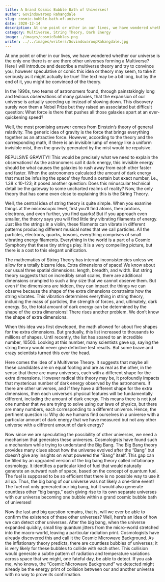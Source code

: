```yaml
---
title: A Grand Cosmic Bubble Bath of Universes!
author: Govindswaroop Rahangdale
slug: cosmic-bubble-bath-of-universe
date: 2020-12-14
description: At one point or other in our lives, we have wondered whether our universe is the only one there is or are there other universes forming a Multiverse? Here I will introduce and describe a multiverse theory and try to convince you, however speculative or comic this idea or theory may seem, to take it seriously as it might actually be true! The text may be a bit long, but by the end of it, you might be convinced of the theory.
category: Multiverse, String Theory, Dark Energy
image: ./images/cosmicBubbles.png
writer: ../../images/writers/GovindswaroopRahangdale.jpg
---
```

At one point or other in our lives, we have wondered whether our universe is the only one there is or are there other universes forming a Multiverse? Here I will introduce and describe a multiverse theory and try to convince you, however speculative or comic this idea or theory may seem, to take it seriously as it might actually be true! The text may be a bit long, but by the end of it, you might be convinced of the theory.

In the 1990s, two teams of astronomers found, through painstakingly long and tedious observations of many galaxies, that the expansion of our universe is actually speeding up instead of slowing down. This discovery surely won them a Nobel Prize but they raised an associated but difficult question: What force is there that pushes all those galaxies apart at an ever-quickening speed?

Well, the most promising answer comes from Einstein’s theory of general relativity. The generic idea of gravity is the force that brings everything together as an attractive force. However, according to the theory and the corresponding math, if there is an invisible lump of energy like a uniform invisible mist, then the gravity generated by the mist would be repulsive.


REPULSIVE GRAVITY!! This would be precisely what we need to explain the observations! As the astronomers call it dark energy, this invisible energy should be what causes the galaxies to rush away from each other faster and faster. When the astronomers calculated the amount of dark energy that must be infusing the space’ they found a certain but exact number, i.e., 1.38 x 10-123; it posed another question: Does this minuscular technical detail be the gateway to some uncharted realms of reality? Now, the only theory that has come even close to explaining this is the String Theory.

Well, the central idea of string theory is quite simple. When you examine things at the microscopic level, first you’ll find atoms, then protons, electrons, and even further, you find quarks! But if you approach even smaller, the theory says you will find little tiny vibrating filaments of energy. Just like the strings in a violin, these filaments can vibrate in different patterns producing different musical notes that we call particles. All the particles, electrons, quarks, bosons, everything comprises of small vibrating energy filaments. Everything in the world is a part of a Cosmic Symphony that these tiny strings play. It is a very compelling picture, but there is a cost to this elegant unification.

The mathematics of String Theory has internal inconsistencies unless we allow for a totally bizarre idea. Extra dimensions of space! We know about our usual three spatial dimensions: length, breadth, and width. But string theory suggests that on incredibly small scales, there are additional dimensions crumpled to such a tiny size that we cannot observe them. But even if the dimensions are hidden, they can impact the things we can observe because the shape of the extra dimensions constraints how the string vibrates. This vibration determines everything in string theory, including the mass of particles, the strength of forces, and, ultimately, dark energy. So, the total amount of dark energy can be determined by the shape of the extra dimensions! There rises another problem. We don’t know the shape of extra dimensions.

When this idea was first developed, the math allowed for about five shapes for the extra dimensions. But gradually, this list increased to thousands to millions of shapes. Until recently, the list has soared to an incredible number, 10500. Looking at this number, many scientists gave up, saying the string theory would never give definitive test results. But some brave and crazy scientists turned this over the head.

Here comes the idea of a Multiverse Theory. It suggests that maybe all these candidates are on equal footing and are as real as the other, in the sense that there are many universes, each with a different shape for the extra dimensions. However radical this theory may be, it profoundly impacts that mysterious number of dark energy observed by the astronomers. If there are other universes, and if they have a different shape for the extra dimensions, then each universe’s physical features will be fundamentally different, including the amount of dark energy. This means there is not just one number that we are trying to solve using our laws of physics, but there are many numbers, each corresponding to a different universe. Hence, the pertinent question is: Why do we humans find ourselves in a universe with a particular amount of dark energy that we have measured but not any other universe with a different amount of dark energy?

Now since we are speculating the possibility of other universes, we need a mechanism that generates these universes. Cosmologists have found such a mechanism while trying to understand the Big Bang. The Big Bang theory provides many clues about how the universe evolved after the “Bang” but doesn’t give any insights on what powered the “Bang” itself. This gap can be filled by an upgraded version of the big bang theory called inflationary cosmology. It identifies a particular kind of fuel that would naturally generate an outward rush of space, based on the concept of quantum fuel. The fuel is supposed to be so efficient that there is no possible way to use it all up. Thus, the big bang of our universe was not likely a one-time event! The fuel not only generated our big bang, but it would also generate countless other “big bangs,” each giving rise to its own separate universes with our universe becoming one bubble within a grand cosmic bubble bath of universes!

Now the last and big question remains, that is, will we ever be able to confirm the existence of these other universes? Well, here’s an idea of how we can detect other universes. After the big bang, when the universe expanded quickly, small tiny quantum jitters from the micro-world stretched into the macro-world, leaving a particular radiation print. Cosmologists have already discovered this and call it the Cosmic Microwave Background. As the inflationary theory predicts, there are countless bubbles of universes; it is very likely for these bubbles to collide with each other. This collision would generate a subtle pattern of radiation and temperature variations across space that we might, one fateful day, be able to detect. If you ask me, who knows, the “Cosmic Microwave Background” we detected might already be the energy print of collision between our and another universe with no way to prove its confirmation.